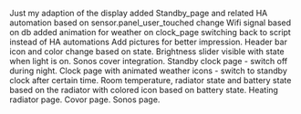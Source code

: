 Just my adaption of the display
added Standby_page and related HA automation based on sensor.panel_user_touched
change Wifi signal based on db
added animation for weather on clock_page
switching back to script instead of HA automations
Add pictures for better impression.
Header bar icon and color change based on state.
Brightness slider visible with state when light is on.
Sonos cover integration.
Standby clock page - switch off during night.
Clock page with animated weather icons - switch to standby clock after certain time.
Room temperature, radiator state and battery state based on the radiator with colored icon based on battery state.
Heating radiator page.
Covor page.
Sonos page.
